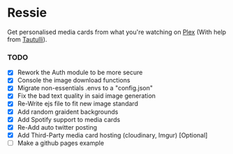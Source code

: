 # Ressie
Get personalised media cards from what you're watching on [Plex](https://plex.tv) (With help from [Tautulli](https://tautulli.com/)).

### TODO
- [x] Rework the Auth module to be more secure
- [x] Console the image download functions   
- [x] Migrate non-essentials .envs to a "config.json"
- [x] Fix the bad text quality in said image generation  
- [x] Re-Write ejs file to fit new image standard
- [x] Add random graident backgrounds 
- [x] Add Spotify support to media cards 
- [x] Re-Add auto twitter posting 
- [x] Add Third-Party media card hosting (cloudinary, Imgur) [Optional]  
- [ ] Make a github pages example